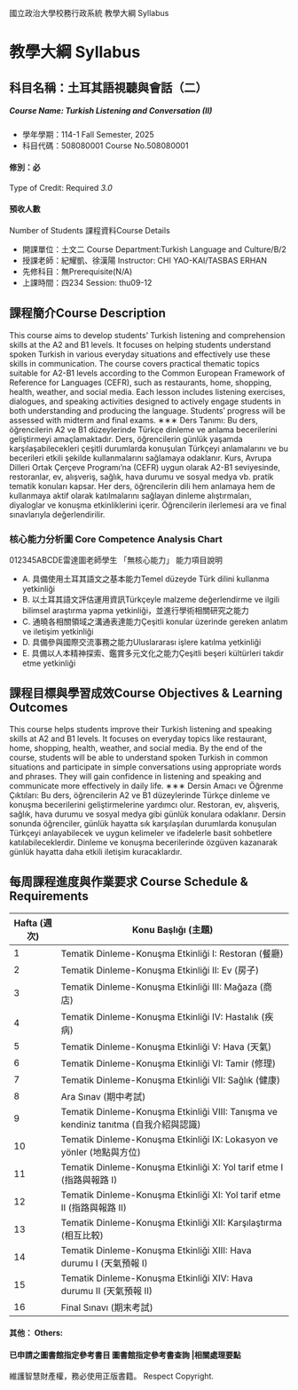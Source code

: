 國立政治大學校務行政系統 教學大綱 Syllabus
# 教學大綱 Syllabus
##  科目名稱：土耳其語視聽與會話（二）
#####  Course Name: Turkish Listening and Conversation (II)
  * 學年學期：114-1 Fall Semester, 2025 
  * 科目代碼：508080001 Course No.508080001
#### 修別：必
Type of Credit: Required 
_3.0_
#### 預收人數
Number of Students
課程資料Course Details
  * 開課單位：土文二 Course Department:Turkish Language and Culture/B/2 
  * 授課老師：紀耀凱、徐漢陽 Instructor: CHI YAO-KAI/TASBAS ERHAN 
  * 先修科目：無Prerequisite(N/A)
  * 上課時間：四234 Session: thu09-12
##  課程簡介Course Description
This course aims to develop students’ Turkish listening and comprehension skills at the A2 and B1 levels. It focuses on helping students understand spoken Turkish in various everyday situations and effectively use these skills in communication.
The course covers practical thematic topics suitable for A2-B1 levels according to the Common European Framework of Reference for Languages (CEFR), such as restaurants, home, shopping, health, weather, and social media. Each lesson includes listening exercises, dialogues, and speaking activities designed to actively engage students in both understanding and producing the language. Students’ progress will be assessed with midterm and final exams.
∗∗∗
Ders Tanımı: Bu ders, öğrencilerin A2 ve B1 düzeylerinde Türkçe dinleme ve anlama becerilerini geliştirmeyi amaçlamaktadır. Ders, öğrencilerin günlük yaşamda karşılaşabilecekleri çeşitli durumlarda konuşulan Türkçeyi anlamalarını ve bu becerileri etkili şekilde kullanmalarını sağlamaya odaklanır. Kurs, Avrupa Dilleri Ortak Çerçeve Programı’na (CEFR) uygun olarak A2-B1 seviyesinde, restoranlar, ev, alışveriş, sağlık, hava durumu ve sosyal medya vb. pratik tematik konuları kapsar. Her ders, öğrencilerin dili hem anlamaya hem de kullanmaya aktif olarak katılmalarını sağlayan dinleme alıştırmaları, diyaloglar ve konuşma etkinliklerini içerir. Öğrencilerin ilerlemesi ara ve final sınavlarıyla değerlendirilir.
###  核心能力分析圖 Core Competence Analysis Chart
012345ABCDE雷達圖老師學生
「無核心能力」 
能力項目說明
  * A. 具備使用土耳其語文之基本能力Temel düzeyde Türk dilini kullanma yetkinliği
  * B. 以土耳其語文評估運用資訊Türkçeyle malzeme değerlendirme ve ilgili bilimsel araştırma yapma yetkinliği，並進行學術相關研究之能力
  * C. 通曉各相關領域之溝通表達能力Çeşitli konular üzerinde gereken anlatım ve iletişim yetkinliği
  * D. 具備參與國際交流事務之能力Uluslararası işlere katılma yetkinliği
  * E. 具備以人本精神探索、鑑賞多元文化之能力Çeşitli beşeri kültürleri takdir etme yetkinliği
##  課程目標與學習成效Course Objectives & Learning Outcomes 
This course helps students improve their Turkish listening and speaking skills at A2 and B1 levels. It focuses on everyday topics like restaurant, home, shopping, health, weather, and social media. By the end of the course, students will be able to understand spoken Turkish in common situations and participate in simple conversations using appropriate words and phrases. They will gain confidence in listening and speaking and communicate more effectively in daily life.
∗∗∗
Dersin Amacı ve Öğrenme Çıktıları: Bu ders, öğrencilerin A2 ve B1 düzeylerinde Türkçe dinleme ve konuşma becerilerini geliştirmelerine yardımcı olur. Restoran, ev, alışveriş, sağlık, hava durumu ve sosyal medya gibi günlük konulara odaklanır. Dersin sonunda öğrenciler, günlük hayatta sık karşılaşılan durumlarda konuşulan Türkçeyi anlayabilecek ve uygun kelimeler ve ifadelerle basit sohbetlere katılabileceklerdir. Dinleme ve konuşma becerilerinde özgüven kazanarak günlük hayatta daha etkili iletişim kuracaklardır.
##  每周課程進度與作業要求 Course Schedule & Requirements
Hafta (週次) | Konu Başlığı (主題)  
---|---  
1 | Tematik Dinleme-Konuşma Etkinliği I: Restoran (餐廳)  
2 | Tematik Dinleme-Konuşma Etkinliği II: Ev (房子)  
3 | Tematik Dinleme-Konuşma Etkinliği III: Mağaza (商店)  
4 | Tematik Dinleme-Konuşma Etkinliği IV: Hastalık (疾病)  
5 | Tematik Dinleme-Konuşma Etkinliği V: Hava (天氣)  
6 | Tematik Dinleme-Konuşma Etkinliği VI: Tamir (修理)  
7 | Tematik Dinleme-Konuşma Etkinliği VII: Sağlık (健康)  
8 | Ara Sınav (期中考試)  
9 | Tematik Dinleme-Konuşma Etkinliği VIII: Tanışma ve kendiniz tanıtma (自我介紹與認識)  
10 | Tematik Dinleme-Konuşma Etkinliği IX: Lokasyon ve yönler (地點與方位)  
11 | Tematik Dinleme-Konuşma Etkinliği X: Yol tarif etme I (指路與報路 I)  
12 | Tematik Dinleme-Konuşma Etkinliği XI: Yol tarif etme II (指路與報路 II)  
13 | Tematik Dinleme-Konuşma Etkinliği XII: Karşılaştırma (相互比較)  
14 | Tematik Dinleme-Konuşma Etkinliği XIII: Hava durumu I (天氣預報 I)  
15 | Tematik Dinleme-Konuşma Etkinliği XIV: Hava durumu II (天氣預報 II)  
16 | Final Sınavı (期末考試)  
####  其他： Others:
####  已申請之圖書館指定參考書目  圖書館指定參考書查詢 |相關處理要點
維護智慧財產權，務必使用正版書籍。 Respect Copyright.